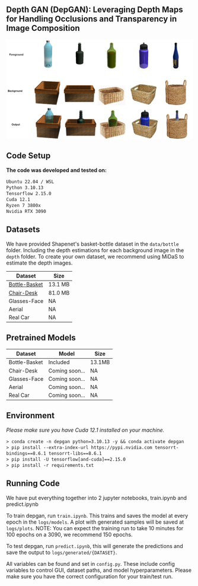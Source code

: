 ## Depth GAN (DepGAN): Leveraging Depth Maps for Handling Occlusions and Transparency in Image Composition

![alt text](https://github.com/amrtsg/DepGAN/blob/master/misc/results.jpg?raw=true)

## Code Setup

**The code was developed and tested on:** <br>
```
Ubuntu 22.04 / WSL
Python 3.10.13
Tensorflow 2.15.0
Cuda 12.1
Ryzen 7 3800x
Nvidia RTX 3090
```

## Datasets

We have provided Shapenet's basket-bottle dataset in the ```data/bottle``` folder. Including the depth estimations for each background image in the ```depth``` folder.
To create your own dataset, we recommend using MiDaS to estimate the depth images.

Dataset | Size |
--- | --- |
[Bottle-Basket](https://drive.google.com/file/d/1Ef2QiSi_meIw14btTd0qq47Gp0qIYnVb/view?usp=drive_link) | 13.1 MB |
[Chair-Desk](https://drive.google.com/file/d/1UKpqTcjsKd1VR0RI8JWtNwCGYUojcpEm/view?usp=drive_link) | 81.0 MB |
Glasses-Face | NA |
Aerial | NA |
Real Car | NA |

## Pretrained Models

Dataset | Model | Size |
--- | --- | --- |
Bottle-Basket | Included | 13.1MB |
Chair-Desk | Coming soon... | NA |
Glasses-Face | Coming soon... | NA |
Aerial | Coming soon... | NA |
Real Car | Coming soon... | NA |

## Environment

*Please make sure you have Cuda 12.1 installed on your machine.*
```
> conda create -n depgan python=3.10.13 -y && conda activate depgan
> pip install --extra-index-url https://pypi.nvidia.com tensorrt-bindings==8.6.1 tensorrt-libs==8.6.1
> pip install -U tensorflow[and-cuda]==2.15.0
> pip install -r requirements.txt
```
## Running Code

We have put everything together into 2 jupyter notebooks, train.ipynb and predict.ipynb

To train depgan, run ```train.ipynb```. This trains and saves the model at every epoch in the ```logs/models```. A plot with generated samples will be saved at ```logs/plots```.
NOTE: You can expect the training run to take 10 minutes for 100 epochs on a 3090, we recommend 150 epochs.

To test depgan, run ```predict.ipynb```, this will generate the predictions and save the output to ```logs/generated/{DATASET}```.

All variables can be found and set in ```config.py```. These include config variables to control GUI, dataset paths, and model hyperparameters. Please make sure you have the correct configuration for your train/test run.

